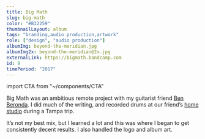 ```yaml
---
title: Big Math
slug: big-math
color: "#B32259"
thumbnailLayout: album
tags: "branding,audio production,artwork"
role: ["design", "audio production"]
albumImg: beyond-the-meridian.jpg
albumImg2x: beyond-the-meridian@2x.jpg
externalLink: https://bigmath.bandcamp.com
id: 9
timePeriod: "2017"
---
```


import CTA from "~/components/CTA"

Big Math was an ambitious remote project with my guitarist friend [Ben Beronda](https://www.instagram.com/benberonda/). I did much of the writing, and recorded drums at our friend’s [home studio](/projects/black-key-recording/) during a Tampa trip.

It’s not my best mix, but I learned a lot and this was where I began to get consistently decent results. I also handled the logo and album art.

<CTA heading="Need custom album art?" />
